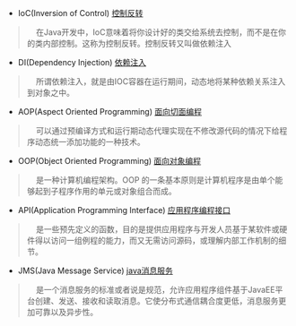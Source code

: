 - IoC(Inversion of Control) [控制反转](http://www.cnblogs.com/DebugLZQ/archive/2013/06/05/3107957.html)
> &nbsp;&nbsp;&nbsp;&nbsp;在Java开发中，IoC意味着将你设计好的类交给系统去控制，而不是在你的类内部控制。这称为控制反转。控制反转又叫做依赖注入
- DI(Dependency Injection) [依赖注入](http://www.cnblogs.com/DebugLZQ/archive/2013/06/05/3107957.html)
> &nbsp;&nbsp;&nbsp;&nbsp;所谓依赖注入，就是由IOC容器在运行期间，动态地将某种依赖关系注入到对象之中。
- AOP(Aspect Oriented Programming) [面向切面编程](http://www.cnblogs.com/xrq730/p/4919025.html)
> &nbsp;&nbsp;&nbsp;&nbsp;可以通过预编译方式和运行期动态代理实现在不修改源代码的情况下给程序动态统一添加功能的一种技术。
- OOP(Object Oriented Programming) [面向对象编程](https://baike.baidu.com/item/OOP/1152915?fr=aladdin)
> &nbsp;&nbsp;&nbsp;&nbsp;是一种计算机编程架构。OOP 的一条基本原则是计算机程序是由单个能够起到子程序作用的单元或对象组合而成。
- API(Application Programming Interface) [应用程序编程接口](http://baike.baidu.com/link?url=4Rxh4gioo5R1-CQJmAfV5rWvlZSE0B8C_YeAub6c4wyb4PuN00ZUJvko1T5Ek9BZIFzpynxIAsdr0cAk8ENWRK)
> &nbsp;&nbsp;&nbsp;&nbsp;是一些预先定义的函数，目的是提供应用程序与开发人员基于某软件或硬件得以访问一组例程的能力，而又无需访问源码，或理解内部工作机制的细节。
- JMS(Java Message Service) [java消息服务](http://blog.csdn.net/jiuqiyuliang/article/details/46701559)
> &nbsp;&nbsp;&nbsp;&nbsp;是一个消息服务的标准或者说是规范，允许应用程序组件基于JavaEE平台创建、发送、接收和读取消息。它使分布式通信耦合度更低，消息服务更加可靠以及异步性。
